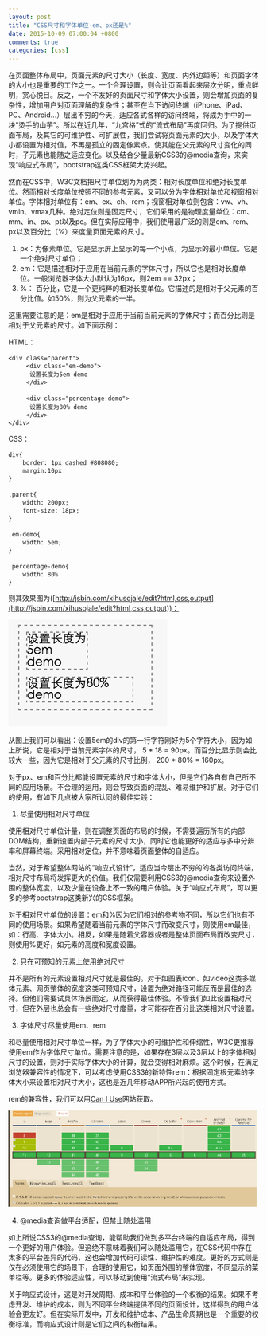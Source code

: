 ```yaml
---
layout: post
title: "CSS尺寸和字体单位-em、px还是%"
date: 2015-10-09 07:00:04 +0800
comments: true
categories: [css]
---
```


在页面整体布局中，页面元素的尺寸大小（长度、宽度、内外边距等）和页面字体的大小也是重要的工作之一。一个合理设置，则会让页面看起来层次分明，重点鲜明，赏心悦目。反之，一个不友好的页面尺寸和字体大小设置，则会增加页面的复杂性，增加用户对页面理解的复杂性；甚至在当下访问终端（iPhone、iPad、PC、Android...）层出不穷的今天，适应各式各样的访问终端，将成为手中的一块“烫手的山芋”。所以在近几年，“九宫格”式的“流式布局”再度回归。为了提供页面布局，及其它的可维护性、可扩展性，我们尝试将页面元素的大小，以及字体大小都设置为相对值，不再是孤立的固定像素点。使其能在父元素的尺寸变化的同时，子元素也能随之适应变化。以及结合少量最新CSS3的@media查询，来实现“响应式布局”，bootstrap这类CSS框架大势兴起。

然而在CSS中，W3C文档把尺寸单位划为为两类：相对长度单位和绝对长度单位。然而相对长度单位按照不同的参考元素，又可以分为字体相对单位和视窗相对单位。字体相对单位有：em、ex、ch、rem；视窗相对单位则包含：vw、vh、vmin、vmax几种。绝对定位则是固定尺寸，它们采用的是物理度量单位：cm、mm、in、px、pt以及pc。但在实际应用中，我们使用最广泛的则是em、rem、px以及百分比（%）来度量页面元素的尺寸。

1. px：为像素单位。它是显示屏上显示的每一个小点，为显示的最小单位。它是一个绝对尺寸单位；
2. em：它是描述相对于应用在当前元素的字体尺寸，所以它也是相对长度单位。一般浏览器字体大小默认为16px，则2em == 32px；
3. %： 百分比，它是一个更纯粹的相对长度单位。它描述的是相对于父元素的百分比值。如50%，则为父元素的一半。

这里需要注意的是：em是相对于应用于当前当前元素的字体尺寸；而百分比则是相对于父元素的尺寸。如下面示例：

HTML：

	<div class="parent">
	 	 <div class="em-demo">
		  设置长度为5em demo
	 	 </div>
	
		 <div class="percentage-demo">
		  设置长度为80% demo
	 	 </div>
	</div>

CSS：

	div{
		border: 1px dashed #808080;
		margin:10px
	}

	.parent{
		width: 200px;
		font-size: 18px;
	}

	.em-demo{
		width: 5em;
	}

	.percentage-demo{
		width: 80%
	}

则其效果图为([http://jsbin.com/xihusojale/edit?html,css,output](http://jsbin.com/xihusojale/edit?html,css,output))：

![em percentage demo](/images/blog_img/em-percentage-demo.png)

从图上我们可以看出：设置5em的div的第一行字符刚好为5个字符大小，因为如上所说，它是相对于当前元素字体的尺寸， 5 * 18 = 90px。而百分比显示则会比较大一些，因为它是相对于父元素的尺寸比例， 200 * 80% = 160px。

对于px、em和百分比都能设置元素的尺寸和字体大小，但是它们各自有自己所不同的应用场景。不合理的运用，则会导致页面的混乱、难易维护和扩展。对于它们的使用，有如下几点被大家所认同的最佳实践：

1. 尽量使用相对尺寸单位

使用相对尺寸单位计量，则在调整页面的布局的时候，不需要遍历所有的内部DOM结构，重新设置内部子元素的尺寸大小，同时它也能更好的适应与多中分辨率和屏幕终端。采用相对定位，并不意味着页面整体的自适应。

当然，对于希望整体网站的“响应式设计”，适应当今层出不穷的的各类访问终端，相对尺寸布局将发挥更大的价值。我们仅需要利用CSS3的@media查询来设置外围的整体宽度，以及少量在设备上不一致的用户体验。关于“响应式布局”，可以更多的参考bootstrap这类新兴的CSS框架。

对于相对尺寸单位的设置：em和%因为它们相对的参考物不同，所以它们也有不同的使用场景。如果希望随着当前元素的字体尺寸而改变尺寸，则使用em最佳，如：行高、字体大小。相反，如果是随着父容器或者是整体页面布局而改变尺寸，则使用%更好，如元素的高度和宽度设置。

2. 只在可预知的元素上使用绝对尺寸

并不是所有的元素设置相对尺寸就是最佳的。对于如图表icon、如video这类多媒体元素、网页整体的宽度这类可预知尺寸，设置为绝对路径可能反而是最佳的选择。但他们需要试具体场景而定，从而获得最佳体验。不管我们如此设置相对尺寸，但在外层也总会有一些绝对尺寸度量，才可能存在百分比这类相对尺寸设置。

3. 字体尺寸尽量使用em、rem

和尽量使用相对尺寸单位一样，为了字体大小的可维护性和伸缩性，W3C更推荐使用em作为字体尺寸单位。需要注意的是，如果存在3层以及3层以上的字体相对尺寸的设置，则对于实际字体大小的计算，就会变得相对麻烦。这个时候，在满足浏览器兼容性的情况下，可以考虑使用CSS3的新特性rem：根据固定根元素的字体大小来设置相对尺寸大小，这也是近几年移动APP所兴起的使用方式。

rem的兼容性，我们可以用[Can I Use](http://caniuse.com/#feat=rem)网站获取。

![rem 兼容性](/images/blog_img/rem-兼容性.png)

4. @media查询做平台适配，但禁止随处滥用

如上所说CSS3的@media查询，能帮助我们做到多平台终端的自适应布局，得到一个更好的用户体验。但这绝不意味着我们可以随处滥用它，在CSS代码中存在太多的平台差异的代码，这也会增加代码可读性、维护性的难度。更好的方式则是仅在必须使用它的场景下，合理的使用它，如页面外围的整体宽度，不同显示的菜单栏等。更多的体验适应性，可以移动到使用“流式布局”来实现。

关于响应式设计，这是对开发周期、成本和平台体验的一个权衡的结果。如果不考虑开发、维护的成本，则为不同平台终端提供不同的页面设计，这样得到的用户体验会更友好。但在实际开发中，开发和维护成本、产品生命周期也是一个重要的权衡标准，而响应式设计则是它们之间的权衡结果。

